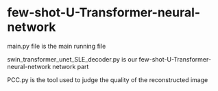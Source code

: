 # few-shot-U-Transformer-neural-network
main.py file is the main running file

swin_transformer_unet_SLE_decoder.py is our few-shot-U-Transformer-neural-network network part

PCC.py is the tool used to judge the quality of the reconstructed image
